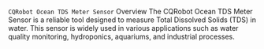`CQRobot Ocean TDS Meter Sensor`
Overview
The CQRobot Ocean TDS Meter Sensor is a reliable tool designed to measure Total Dissolved Solids (TDS) in water. This sensor is widely used in various applications such as water quality monitoring, hydroponics, aquariums, and industrial processes.
